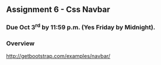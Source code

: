 ## Assignment 6 - Css Navbar

### Due Oct 3<sup>rd</sup> by 11:59 p.m. (Yes Friday by Midnight).


### Overview

http://getbootstrap.com/examples/navbar/
